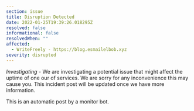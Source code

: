 ```yaml
---
section: issue
title: Disruption Detected
date: 2022-01-25T19:39:26.018295Z
resolved: false
informational: false
resolvedWhen: ""
affected:
  - WriteFreely - https://blog.esmailelbob.xyz
severity: disrupted
---
```

*Investigating* - We are investigating a potential issue that might affect the uptime of one our of services. We are sorry for any inconvenience this may cause you. This incident post will be updated once we have more information.

This is an automatic post by a monitor bot.
        